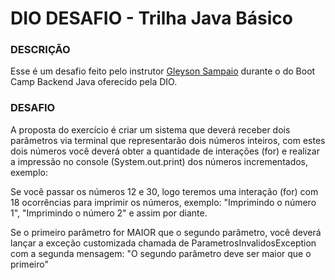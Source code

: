 # DIO DESAFIO - Trilha Java Básico

### DESCRIÇÃO
Esse é um desafio feito pelo instrutor [Gleyson Sampaio](https://github.com/glysns) durante o do Boot Camp Backend Java oferecido pela DIO.

### DESAFIO
A proposta do exercício é criar um sistema que deverá receber dois parâmetros via terminal que representarão dois números inteiros, com estes dois números você deverá obter a quantidade de interações (for) e realizar a impressão no console (System.out.print) dos números incrementados, exemplo:

Se você passar os números 12 e 30, logo teremos uma interação (for) com 18 ocorrências para imprimir os números, exemplo: "Imprimindo o número 1", "Imprimindo o número 2" e assim por diante.

Se o primeiro parâmetro for MAIOR que o segundo parâmetro, você deverá lançar a exceção customizada chamada de ParametrosInvalidosException com a segunda mensagem: "O segundo parâmetro deve ser maior que o primeiro"


